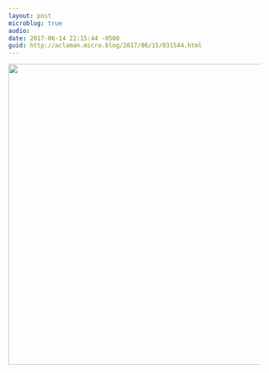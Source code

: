 ```yaml
---
layout: post
microblog: true
audio: 
date: 2017-06-14 22:15:44 -0500
guid: http://aclaman.micro.blog/2017/06/15/031544.html
---
```



<img src="http://micro.alexclaman.com/uploads/2018/ade10e7973.jpg" width="600" height="600" />
